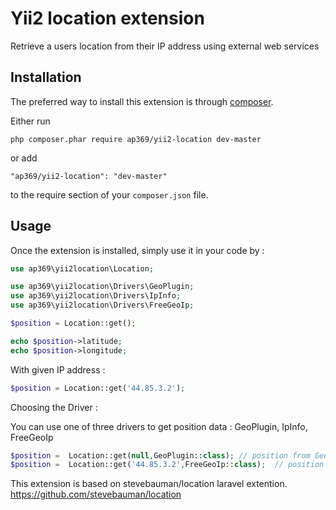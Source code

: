 Yii2 location extension
====================================================================================================
Retrieve a users location from their IP address using external web services

Installation
------------

The preferred way to install this extension is through [composer](http://getcomposer.org/download/).

Either run

```
php composer.phar require ap369/yii2-location dev-master
```

or add

```
"ap369/yii2-location": "dev-master"
```

to the require section of your `composer.json` file.


Usage
-----

Once the extension is installed, simply use it in your code by  :

```php
use ap369\yii2location\Location;

use ap369\yii2location\Drivers\GeoPlugin;
use ap369\yii2location\Drivers\IpInfo;
use ap369\yii2location\Drivers\FreeGeoIp;

```
```php
$position = Location::get(); 

echo $position->latitude;
echo $position->longitude;

```

With given IP address : 

```php
$position = Location::get('44.85.3.2'); 
```

Choosing the Driver : 

You can use one of three drivers to get position data : GeoPlugin, IpInfo, FreeGeoIp


```php
$position =  Location::get(null,GeoPlugin::class); // position from GeoPluin
$position =  Location::get('44.85.3.2',FreeGeoIp::class);  // position from FreeGeoIp

```


This extension is based on stevebauman/location laravel extention.
https://github.com/stevebauman/location





